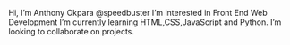 Hi, I’m Anthony Okpara @speedbuster I’m interested in Front End Web Development I’m currently learning HTML,CSS,JavaScript and Python. I’m looking to collaborate on projects. 

<!---
speedbuster/speedbuster is a ✨ special ✨ repository because its `README.md` (this file) appears on your GitHub profile.
You can click the Preview link to take a look at your changes.
--->
